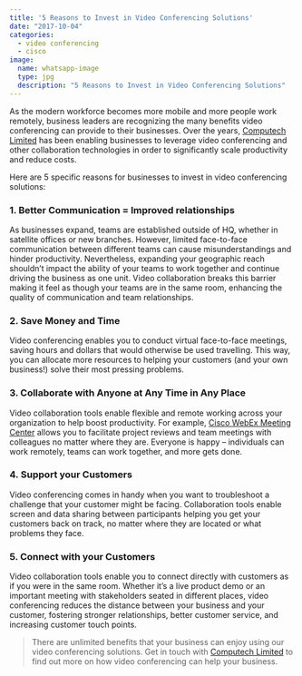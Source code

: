 ```yaml
---
title: '5 Reasons to Invest in Video Conferencing Solutions'
date: "2017-10-04"
categories: 
  - video conferencing
  - cisco
image:
  name: whatsapp-image
  type: jpg
  description: "5 Reasons to Invest in Video Conferencing Solutions"
---
```


As the modern workforce becomes more mobile and more people work remotely, business leaders are recognizing the many benefits video conferencing can provide to their businesses. Over the years, [Computech Limited](/products-services/cisco/) has been enabling businesses to leverage video conferencing and other collaboration technologies in order to significantly scale productivity and reduce costs.

Here are 5 specific reasons for businesses to invest in video conferencing solutions:

### 1. Better Communication = Improved relationships

As businesses expand, teams are established outside of HQ, whether in satellite offices or new branches. However, limited face-to-face communication between different teams can cause misunderstandings and hinder productivity. Nevertheless, expanding your geographic reach shouldn’t impact the ability of your teams to work together and continue driving the business as one unit. Video collaboration breaks this barrier making it feel as though your teams are in the same room, enhancing the quality of communication and team relationships.

### 2. Save Money and Time

Video conferencing enables you to conduct virtual face-to-face meetings, saving hours and dollars that would otherwise be used travelling. This way, you can allocate more resources to helping your customers (and your own business!) solve their most pressing problems.

### 3. Collaborate with Anyone at Any Time in Any Place

Video collaboration tools enable flexible and remote working across your organization to help boost productivity. For example, [Cisco WebEx Meeting Center](https://www.cisco.com/c/en/us/products/conferencing/webex-meeting-center/index.html) allows you to facilitate project reviews and team meetings with colleagues no matter where they are. Everyone is happy – individuals can work remotely, teams can work together, and more gets done.

### 4. Support your Customers

Video conferencing comes in handy when you want to troubleshoot a challenge that your customer might be facing. Collaboration tools enable screen and data sharing between participants helping you get your customers back on track, no matter where they are located or what problems they face.

### 5. Connect with your Customers

Video collaboration tools enable you to connect directly with customers as if you were in the same room. Whether it’s a live product demo or an important meeting with stakeholders seated in different places, video conferencing reduces the distance between your business and your customer, fostering stronger relationships, better customer service, and increasing customer touch points.

> There are unlimited benefits that your business can enjoy using our video conferencing solutions. Get in touch with [Computech Limited](mailto:marketing@computechlimited.com) to find out more on how video conferencing can help your business.
